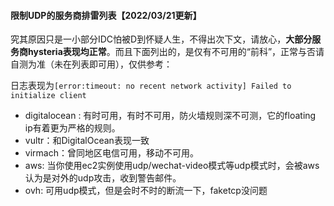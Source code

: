 #### 限制UDP的服务商排雷列表【2022/03/21更新】

究其原因只是一小部分IDC怕被D到怀疑人生，不得出次下文，请放心，**大部分服务商hysteria表现均正常**。而且下面列出的，是仅有不可用的“前科”，正常与否请自测为准（未在列表即可用），仅供参考：

日志表现为`[error:timeout: no recent network activity] Failed to initialize client`

* digitalocean : 有时可用，有时不可用，防火墙规则深不可测，它的floating ip有着更为严格的规则。
* vultr：和DigitalOcean表现一致
* virmach：曾同地区电信可用，移动不可用。
* aws: 当你使用ec2实例使用udp/wechat-video模式等udp模式时，会被aws认为是对外的udp攻击，收到警告邮件。
* ovh: 可用udp模式，但是会时不时的断流一下，faketcp没问题